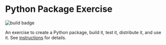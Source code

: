 # Python Package Exercise

![build badge](https://github.com/software-students-spring2025/3-python-package-jeff-bezos/actions/workflows/build.yml/badge.svg)

An exercise to create a Python package, build it, test it, distribute it, and use it. See [instructions](./instructions.md) for details.
